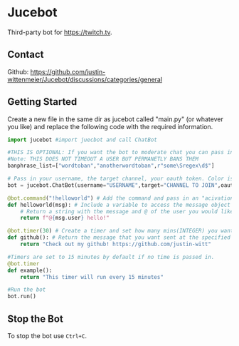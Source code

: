 # Jucebot
Third-party bot for https://twitch.tv.
## Contact
Github: https://github.com/justin-wittenmeier/Jucebot/discussions/categories/general
## Getting Started
Create a new file in the same dir as jucebot called "main.py" (or whatever you like) and replace the following code with the required information.
``` py
import jucebot #import juecbot and call ChatBot

#THIS IS OPTIONAL: If you want the bot to moderate chat you can pass in a list of words/regex that will trigger the bot to BAN a user.
#Note: THIS DOES NOT TIMEOUT A USER BUT PERMANETLY BANS THEM
banphrase_list=["wordtoban","anotherwordtoban",r"some\Sregex\d$"]

# Pass in your username, the target channel, your oauth token. Color is optional. (cadet blue by default)
bot = jucebot.ChatBot(username="USERNAME",target="CHANNEL TO JOIN",oauth="TWITCH OAUTH", banphrases=banphrase_list) 

@bot.command("!helloworld") # Add the command and pass in an "acivation" phrase.
def helloworld(msg): # Include a variable to access the message object data. (msg.user; msg.message)
    # Return a string with the message and @ of the user you would like to target.
    return f"@{msg.user} hello!"

@bot.timer(30) # Create a timer and set how many mins(INTEGER) you want between the message to be sent
def github(): # Return the message that you want sent at the specified interval.
    return "Check out my github! https://github.com/justin-witt"

#Timers are set to 15 minutes by default if no time is passed in.
@bot.timer
def example():
    return "This timer will run every 15 minutes"

#Run the bot
bot.run()
```
## Stop the Bot
To stop the bot use `Ctrl+C`.